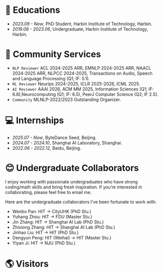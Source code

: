 
# 📖 Educations
- *2023.09 - Now*, PhD Student, Harbin Institute of Technology, Harbin.
- *2019.08 - 2023.06*, Undergraduate, Harbin Institute of Technology, Harbin.

# 🤗 Community Services
- `NLP Reviewer` ACL 2024-2025 ARR, EMNLP 2024-2025 ARR, NAACL 2024-2025 ARR, NLPCC 2024-2025, Transactions on Audio, Speech and Language Processing (Q1; IF: 5.1).
- `ML Reviewer` Neurips 2024-2025, ICLR 2025-2026, ICML 2025.
- `AI Reviewer` AAAI 2026, ACM MM 2025, Information Sciences (Q1; IF: 6.8),Neurocomputing (Q1; IF: 6.5), PeerJ Computer Science (Q2; IF 2.5). 
- `Community` MLNLP-2022/2023 Outstanding Organizer.

# 💻 Internships
- *2025.07 - Now*, ByteDance Seed, Beijing.
- *2024.07 - 2024.10*, Shanghai AI Laboratory, Shanghai.
- *2022.06 - 2022.12*, Baidu, Beijing.

# 😊 Undergraduate Collaborators
I enjoy working with passionate undergraduates who have strong coding/math skills and bring fresh inspiration. If you’re interested in collaborating, please feel free to email me.

Here are the undergraduate collaborators I’ve been fortunate to work with:
- Wenbo Pan: HIT -> CityUHK (PhD Stu.)
- Yuhang Zhou: HIT -> FDU (Master Stu.)
- Jin Zhang: HIT -> Shanghai AI Lab (PhD Stu.)
- Zhixiong Zhang: HIT -> Shanghai AI Lab (PhD Stu.)
- Jinhao Liu: HIT -> HIT (PhD Stu.)
- Dengyun Peng: HIT (Weihai) -> HIT (Master Stu.)
- Yiyan Ji: HIT -> NJU (PhD Stu.)

# 🌎 Visitors
<script type="text/javascript" id="mapmyvisitors" src="//mapmyvisitors.com/map.js?d=sG3QzVe4peiRhfckvRA21YTB0RhIN4efoodwcdnU0ys&cl=ffffff&w=a"></script>